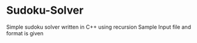 # Sudoku-Solver
Simple sudoku solver written in C++ using recursion
Sample Input file and format is given
